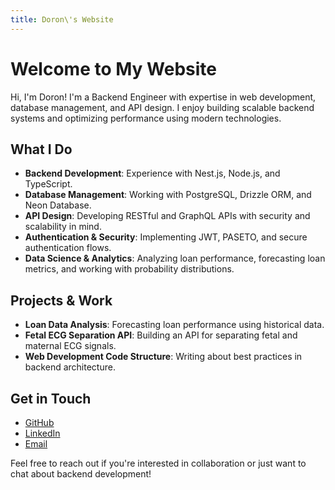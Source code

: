 ```yaml
---
title: Doron\'s Website
---
```



# Welcome to My Website

Hi, I'm Doron! I'm a Backend Engineer with expertise in web development, database management, and API design. I enjoy building scalable backend systems and optimizing performance using modern technologies.

## What I Do
- **Backend Development**: Experience with Nest.js, Node.js, and TypeScript.
- **Database Management**: Working with PostgreSQL, Drizzle ORM, and Neon Database.
- **API Design**: Developing RESTful and GraphQL APIs with security and scalability in mind.
- **Authentication & Security**: Implementing JWT, PASETO, and secure authentication flows.
- **Data Science & Analytics**: Analyzing loan performance, forecasting loan metrics, and working with probability distributions.

## Projects & Work
- **Loan Data Analysis**: Forecasting loan performance using historical data.
- **Fetal ECG Separation API**: Building an API for separating fetal and maternal ECG signals.
- **Web Development Code Structure**: Writing about best practices in backend architecture.

## Get in Touch
- [GitHub](https://github.com/DoronF3)
- [LinkedIn](https://www.linkedin.com/in/DoronF3)
- [Email](mailto:doronfi3@gmail.com)

Feel free to reach out if you're interested in collaboration or just want to chat about backend development!

